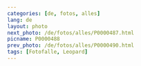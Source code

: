 ```yaml
---
categories: [de, fotos, alles]
lang: de
layout: photo
next_photo: /de/fotos/alles/P0000487.html
picname: P0000488
prev_photo: /de/fotos/alles/P0000490.html
tags: [Fotofalle, Leopard]
---
```

